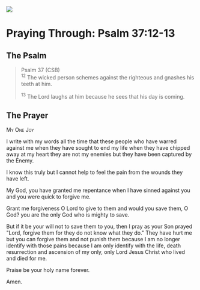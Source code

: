 <img class="intro-right" src="/images/art-paris-psalter.jpg">

# Praying Through: Psalm 37:12-13

## The Psalm

>Psalm 37 (CSB)  
><sup>12</sup> The wicked person schemes against the righteous and gnashes his teeth at him. 
>
><sup>13</sup> The Lord laughs at him because he sees that his day is coming. 

## The Prayer

<div style="font-variant: small-caps;">
My One Joy
</div>


I write with my words
  all the time
  that these people who have warred against me
  when they have sought to end my life
  when they have chipped away at my heart
  they are not my enemies
  but they have been captured by the Enemy.

I know this truly
  but I cannot help to feel the pain
  from the wounds they have left.

My God,
  you have granted me repentance
  when I have sinned against you 
  and you were quick to forgive me.

Grant me forgiveness
  O Lord
  to give to them
  and would you save them, O God?
  you are the only God
  who is mighty to save.

But if it be your will
  not to save them to you,
  then I pray
  as your Son prayed
  "Lord, forgive them
  for they do not know what they do."
  They have hurt me
  but you can forgive them
  and not punish them
  because I am no longer identify with those pains
  because I am only identify
  with the life,
  death
  resurrection
  and ascension 
  of my only, only Lord Jesus Christ
  who lived
  and died for me.

Praise be your holy name forever.

Amen.

